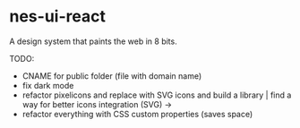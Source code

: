 # nes-ui-react

A design system that paints the web in 8 bits.

TODO: 
- CNAME for public folder (file with domain name)
- fix dark mode 
- refactor pixelicons and replace with SVG icons and build a library | find a way for better icons integration (SVG) -> 
- refactor everything with CSS custom properties (saves space)
